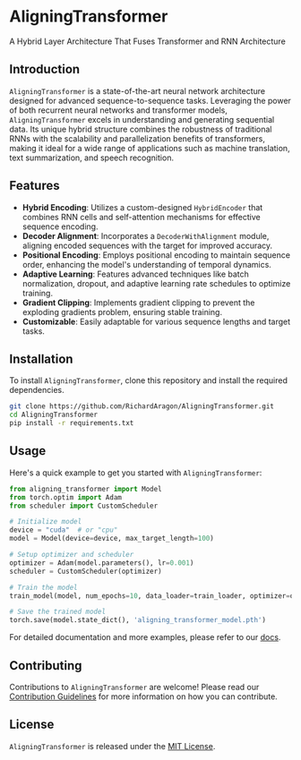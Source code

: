 # AligningTransformer
A Hybrid Layer Architecture That Fuses Transformer and RNN Architecture

## Introduction

`AligningTransformer` is a state-of-the-art neural network architecture designed for advanced sequence-to-sequence tasks. Leveraging the power of both recurrent neural networks and transformer models, `AligningTransformer` excels in understanding and generating sequential data. Its unique hybrid structure combines the robustness of traditional RNNs with the scalability and parallelization benefits of transformers, making it ideal for a wide range of applications such as machine translation, text summarization, and speech recognition.

## Features

- **Hybrid Encoding**: Utilizes a custom-designed `HybridEncoder` that combines RNN cells and self-attention mechanisms for effective sequence encoding.
- **Decoder Alignment**: Incorporates a `DecoderWithAlignment` module, aligning encoded sequences with the target for improved accuracy.
- **Positional Encoding**: Employs positional encoding to maintain sequence order, enhancing the model's understanding of temporal dynamics.
- **Adaptive Learning**: Features advanced techniques like batch normalization, dropout, and adaptive learning rate schedules to optimize training.
- **Gradient Clipping**: Implements gradient clipping to prevent the exploding gradients problem, ensuring stable training.
- **Customizable**: Easily adaptable for various sequence lengths and target tasks.

## Installation

To install `AligningTransformer`, clone this repository and install the required dependencies.

```bash
git clone https://github.com/RichardAragon/AligningTransformer.git
cd AligningTransformer
pip install -r requirements.txt
```

## Usage

Here's a quick example to get you started with `AligningTransformer`:

```python
from aligning_transformer import Model
from torch.optim import Adam
from scheduler import CustomScheduler

# Initialize model
device = "cuda"  # or "cpu"
model = Model(device=device, max_target_length=100)

# Setup optimizer and scheduler
optimizer = Adam(model.parameters(), lr=0.001)
scheduler = CustomScheduler(optimizer)

# Train the model
train_model(model, num_epochs=10, data_loader=train_loader, optimizer=optimizer, scheduler=scheduler, val_loader=val_loader, criterion=my_criterion)

# Save the trained model
torch.save(model.state_dict(), 'aligning_transformer_model.pth')
```

For detailed documentation and more examples, please refer to our [docs](link-to-documentation).

## Contributing

Contributions to `AligningTransformer` are welcome! Please read our [Contribution Guidelines](link-to-contribution-guidelines) for more information on how you can contribute.

## License

`AligningTransformer` is released under the [MIT License](link-to-license).
